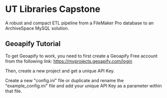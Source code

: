 # UT Libraries Capstone

A robust and compact ETL pipeline from a FileMaker Pro database to an ArchiveSpace MySQL solution.

## Geoapify Tutorial

To get Geoapify to work, you need to first create a Geoapify Free account from the following link: https://myprojects.geoapify.com/login

Then, create a new project and get a unique API Key.

Create a new "config.ini" file or duplicate and rename the "example_config.ini" file and add your unique API Key as a parameter within that file.